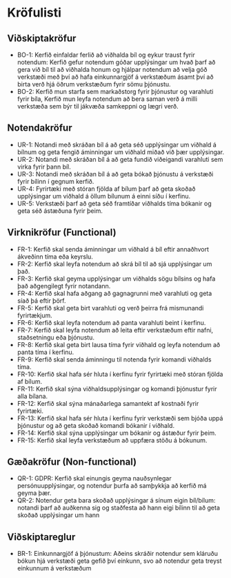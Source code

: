 # Kröfulisti

## Viðskiptakröfur
- BO-1: Kerfið einfaldar ferlið að viðhalda bíl og eykur traust fyrir notendum: Kerfið gefur notendum góðar upplýsingar um hvað þarf að gera við bíl til að viðhalda honum og hjálpar notendum að velja góð verkstæði með því að hafa einkunnargjöf á verkstæðum ásamt því að birta verð hjá öðrum verkstæðum fyrir sömu þjónustu.
- BO-2: Kerfið mun starfa sem markaðstorg fyrir þjónustur og varahluti fyrir bíla, Kerfið mun leyfa notendum að bera saman verð á milli verkstæða sem býr til jákvæða samkeppni og lægri verð.


## Notendakröfur
- UR-1: Notandi með skráðan bíl á að geta séð upplýsingar um viðhald á bílnum og geta fengið áminningar um viðhald miðað við þær upplýsingar.
- UR-2: Notandi með skráðan bíl á að geta fundið viðeigandi varahluti sem virka fyrir þann bíl.
- UR-3: Notandi með skráðan bíl á að geta bókað þjónustu á verkstæði fyrir bílinn í gegnum kerfið.
- UR-4: Fyrirtæki með stóran fjölda af bílum þarf að geta skoðað upplýsingar um viðhald á öllum bílunum á einni síðu í kerfinu.
- UR-5: Verkstæði þarf að geta séð framtíðar viðhalds tíma bókanir og geta séð ástæðuna fyrir þeim.


## Virknikröfur (Functional)
- FR-1: Kerfið skal senda áminningar um viðhald á bíl eftir annaðhvort ákveðinn tíma eða keyrslu.
- FR-2: Kerfið skal leyfa notendum að skrá bíl til að sjá upplýsingar um það.
- FR-3: Kerfið skal geyma upplýsingar um viðhalds sögu bílsins og hafa það aðgengilegt fyrir notandann.
- FR-4: Kerfið skal hafa aðgang að gagnagrunni með varahluti og geta síað þá eftir þörf.
- FR-5: Kerfið skal geta birt varahluti og verð þeirra frá mismunandi fyrirtækjum.
- FR-6: Kerfið skal leyfa notendum að panta varahluti beint í kerfinu.
- FR-7: Kerfið skal leyfa notendum að leita eftir verkstæðum eftir nafni, staðsetningu eða þjónustu.
- FR-8: Kerfið skal geta birt lausa tíma fyrir viðhald og leyfa notendum að panta tíma í kerfinu.
- FR-9: Kerfið skal senda áminningu til notenda fyrir komandi viðhalds tíma.
- FR-10: Kerfið skal hafa sér hluta í kerfinu fyrir fyrirtæki með stóran fjölda af bílum.
- FR-11: Kerfið skal sýna viðhaldsupplýsingar og komandi þjónustur fyrir alla bílana.
- FR-12: Kerfið skal sýna mánaðarlega samantekt af kostnaði fyrir fyrirtæki.
- FR-13: Kerfið skal hafa sér hluta í kerfinu fyrir verkstæði sem bjóða uppá þjónustur og að geta skoðað komandi bókanir í viðhald.
- FR-14: Kerfið skal sýna upplýsingar um bókanir og ástæður fyrir þeim.
- FR-15: Kerfið skal leyfa verkstæðum að uppfæra stöðu á bókunum.


## Gæðakröfur (Non-functional)
- QR-1: GDPR: Kerfið skal einungis geyma nauðsynlegar persónuupplýsingar, og notendur þurfa að samþykkja að kerfið má geyma þær.
- QR-2: Notendur geta bara skoðað upplýsingar á sínum eigin bíl/bílum: notandi þarf að auðkenna sig og staðfesta að hann eigi bílinn til að geta skoðað upplýsingar um hann


## Viðskiptareglur
- BR-1: Einkunnargjöf á þjónustum: 
Aðeins skráðir notendur sem kláruðu bókun hjá verkstæði geta gefið því einkunn, svo að notendur geta treyst einkunnum á verkstæðum

